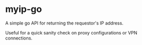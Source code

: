 # myip-go

A simple go API for returning the requestor's IP address.

Useful for a quick sanity check on proxy configurations or VPN connections.
